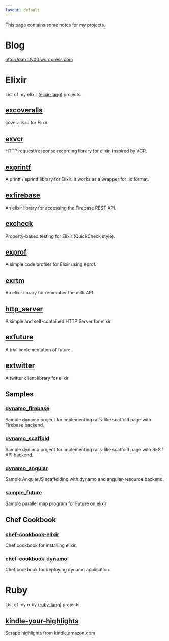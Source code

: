 ```yaml
---
layout: default
---
```

This page contains some notes for my projects.

# Blog

<p><a href="http://parroty00.wordpress.com" target="_blank">http://parroty00.wordpress.com</a></p>

# Elixir
List of my elixir (<a href="http://elixir-lang.org/" target="_blank">elixir-lang</a>) projects.

## <a href="https://github.com/parroty/excoveralls" target="_blank">excoveralls</a>
coveralls.io for Elixir.

## <a href="https://github.com/parroty/exvcr" target="_blank">exvcr</a>
HTTP request/response recording library for elixir, inspired by VCR.

## <a href="https://github.com/parroty/exprintf" target="_blank">exprintf</a>
A printf / sprintf library for Elixir. It works as a wrapper for :io.format.

## <a href="https://github.com/parroty/exfirebase" target="_blank">exfirebase</a>
An elixir library for accessing the Firebase REST API.

## <a href="https://github.com/parroty/excheck" target="_blank">excheck</a>
Property-based testing for Elixir (QuickCheck style).

## <a href="https://github.com/parroty/exprof" target="_blank">exprof</a>
A simple code profiler for Elixir using eprof.

## <a href="https://github.com/parroty/exrtm" target="_blank">exrtm</a>
An elixir library for remember the milk API.

## <a href="https://github.com/parroty/http_server" target="_blank">http_server</a>
A simple and self-contained HTTP Server for elixir.

## <a href="https://github.com/parroty/exfuture" target="_blank">exfuture</a>
A trial implementation of future.

## <a href="https://github.com/parroty/extwitter" target="_blank">extwitter</a>
A twitter client library for elixir.

## Samples

### <a href="https://github.com/parroty/dynamo_firebase" target="_blank">dynamo_firebase</a>
Sample dynamo project for implementing rails-like scaffold page with Firebase backend.

### <a href="https://github.com/parroty/dynamo_scaffold" target="_blank">dynamo_scaffold</a>
Sample dynamo project for implementing rails-like scaffold page with REST API backend.

### <a href="https://github.com/parroty/dynamo_angular" target="_blank">dynamo_angular</a>
Sample AngularJS scaffolding with dynamo and angular-resource backend.

### <a href="https://github.com/parroty/sample_future" target="_blank">sample_future</a>
Sample parallel map program for Future on elixir

## Chef Cookbook

### <a href="https://github.com/parroty/chef-cookbook-elixir" target="_blank">chef-cookbook-elixir</a>
Chef cookbook for installing elixir.

### <a href="https://github.com/parroty/chef-cookbook-dynamo" target="_blank">chef-cookbook-dynamo</a>
Chef cookbook for deploying dynamo application.

# Ruby
List of my ruby (<a href="https://www.ruby-lang.org/" target="_blank">ruby-lang</a>) projects.

## <a href="https://github.com/parroty/kindle-your-highlights" target="_blank">kindle-your-highlights</a>
Scrape highlights from kindle.amazon.com
